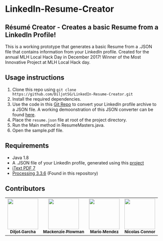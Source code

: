 # LinkedIn-Resume-Creator
## Résumé Creator - Creates a basic Resume from a LinkedIn Profile!

This is a working prototype that generates a basic Resume from a .JSON file that contains information from your LinkedIn profile.
Created for the annual MLH Local Hack Day in December 2017! Winner of the Most Innovative Project at MLH Local Hack day.

## Usage instructions
1. Clone this repo using `git clone https://github.com/DiljotSG/LinkedIn-Resume-Creator.git`
2. Install the required dependencies.
3. Use the code in this [Git Repo](https://github.com/JMPerez/linkedin-to-json-resume) to convert your LinkedIn profile archive to a JSON file. A working demoonstration of this JSON converter can be found [here](https://web.diljotsg.com/pfk/).
4. Place the `resume.json` file at root of the project directory.
5. Run the Main method in ResumeMasters.java.
6. Open the sample.pdf file.

## Requirements
* Java 1.8
* A .JSON file of your LinkedIn profile, generated using this [project](https://github.com/JMPerez/linkedin-to-json-resume)
* [iText PDF 7](https://developers.itextpdf.com/downloads)
* [Processing 3.3.6](https://processing.org/download/) (Found in this repository)

## Contributors
<table>
<tr>
    <td style="text-align: center;">
        <a href="https://github.com/DiljotSG">
            <img src="https://avatars0.githubusercontent.com/u/19293725?s=400&v=4" width="100px;"/>
            <br/>
            <sub>
                <b>Diljot Garcha</b>
            </sub>
        </a>
    </td>
    <td style="text-align: center;">
        <a href="https://github.com/MackenziePlowman">
            <img src="https://avatars0.githubusercontent.com/u/11983895?s=400&v=4" width="100px;"/>
            <br/>
            <sub>
                <b>Mackenzie Plowman</b>
            </sub>
        </a>
    </td>
    <td style="text-align: center;">
        <a href="https://github.com/mariowr2">
            <img src="https://avatars1.githubusercontent.com/u/12905263?s=400&v=4" width="100px;"/>
            <br/>
            <sub>
                <b>Mario Mendez</b>
            </sub>
        </a>
    </td>
    <td style="text-align: center;">
        <a href="https://github.com/Nicolasome">
            <img src="https://avatars2.githubusercontent.com/u/8783674?s=400&v=4" width="100px;"/>
            <br/>
            <sub>
                <b>Nicolas Connor</b>
            </sub>
        </a>
    </td>
</tr>
</table>
